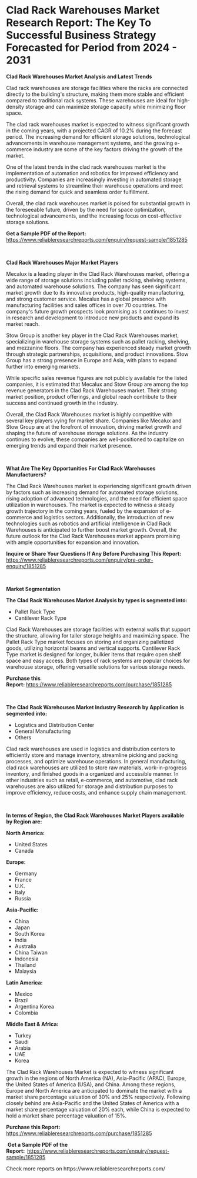 <p><h1>Clad Rack Warehouses Market Research Report: The Key To Successful Business Strategy Forecasted for Period from 2024 - 2031</h1></p><p><strong>Clad Rack Warehouses Market Analysis and Latest Trends</strong></p>
<p><p>Clad rack warehouses are storage facilities where the racks are connected directly to the building's structure, making them more stable and efficient compared to traditional rack systems. These warehouses are ideal for high-density storage and can maximize storage capacity while minimizing floor space.</p><p>The clad rack warehouses market is expected to witness significant growth in the coming years, with a projected CAGR of 10.2% during the forecast period. The increasing demand for efficient storage solutions, technological advancements in warehouse management systems, and the growing e-commerce industry are some of the key factors driving the growth of the market.</p><p>One of the latest trends in the clad rack warehouses market is the implementation of automation and robotics for improved efficiency and productivity. Companies are increasingly investing in automated storage and retrieval systems to streamline their warehouse operations and meet the rising demand for quick and seamless order fulfillment.</p><p>Overall, the clad rack warehouses market is poised for substantial growth in the foreseeable future, driven by the need for space optimization, technological advancements, and the increasing focus on cost-effective storage solutions.</p></p>
<p><strong>Get a Sample PDF of the Report:&nbsp;</strong> <a href="https://www.reliableresearchreports.com/enquiry/request-sample/1851285">https://www.reliableresearchreports.com/enquiry/request-sample/1851285</a></p>
<p>&nbsp;</p>
<p><strong>Clad Rack Warehouses Major Market Players</strong></p>
<p><p>Mecalux is a leading player in the Clad Rack Warehouses market, offering a wide range of storage solutions including pallet racking, shelving systems, and automated warehouse solutions. The company has seen significant market growth due to its innovative products, high-quality manufacturing, and strong customer service. Mecalux has a global presence with manufacturing facilities and sales offices in over 70 countries. The company's future growth prospects look promising as it continues to invest in research and development to introduce new products and expand its market reach.</p><p>Stow Group is another key player in the Clad Rack Warehouses market, specializing in warehouse storage systems such as pallet racking, shelving, and mezzanine floors. The company has experienced steady market growth through strategic partnerships, acquisitions, and product innovations. Stow Group has a strong presence in Europe and Asia, with plans to expand further into emerging markets.</p><p>While specific sales revenue figures are not publicly available for the listed companies, it is estimated that Mecalux and Stow Group are among the top revenue generators in the Clad Rack Warehouses market. Their strong market position, product offerings, and global reach contribute to their success and continued growth in the industry.</p><p>Overall, the Clad Rack Warehouses market is highly competitive with several key players vying for market share. Companies like Mecalux and Stow Group are at the forefront of innovation, driving market growth and shaping the future of warehouse storage solutions. As the industry continues to evolve, these companies are well-positioned to capitalize on emerging trends and expand their market presence.</p></p>
<p>&nbsp;</p>
<p><strong>What Are The Key Opportunities For Clad Rack Warehouses Manufacturers?</strong></p>
<p><p>The Clad Rack Warehouses market is experiencing significant growth driven by factors such as increasing demand for automated storage solutions, rising adoption of advanced technologies, and the need for efficient space utilization in warehouses. The market is expected to witness a steady growth trajectory in the coming years, fueled by the expansion of e-commerce and logistics sectors. Additionally, the introduction of new technologies such as robotics and artificial intelligence in Clad Rack Warehouses is anticipated to further boost market growth. Overall, the future outlook for the Clad Rack Warehouses market appears promising with ample opportunities for expansion and innovation.</p></p>
<p><strong>Inquire or Share Your Questions If Any Before Purchasing This Report:</strong> <a href="https://www.reliableresearchreports.com/enquiry/pre-order-enquiry/1851285">https://www.reliableresearchreports.com/enquiry/pre-order-enquiry/1851285</a></p>
<p>&nbsp;</p>
<p><strong>Market Segmentation</strong></p>
<p><strong>The Clad Rack Warehouses Market Analysis by types is segmented into:</strong></p>
<p><ul><li>Pallet Rack Type</li><li>Cantilever Rack Type</li></ul></p>
<p><p>Clad Rack Warehouses are storage facilities with external walls that support the structure, allowing for taller storage heights and maximizing space. The Pallet Rack Type market focuses on storing and organizing palletized goods, utilizing horizontal beams and vertical supports. Cantilever Rack Type market is designed for longer, bulkier items that require open shelf space and easy access. Both types of rack systems are popular choices for warehouse storage, offering versatile solutions for various storage needs.</p></p>
<p><strong>Purchase this Report:&nbsp;</strong><a href="https://www.reliableresearchreports.com/purchase/1851285">https://www.reliableresearchreports.com/purchase/1851285</a></p>
<p>&nbsp;</p>
<p><strong>The Clad Rack Warehouses Market Industry Research by Application is segmented into:</strong></p>
<p><ul><li>Logistics and Distribution Center</li><li>General Manufacturing</li><li>Others</li></ul></p>
<p><p>Clad rack warehouses are used in logistics and distribution centers to efficiently store and manage inventory, streamline picking and packing processes, and optimize warehouse operations. In general manufacturing, clad rack warehouses are utilized to store raw materials, work-in-progress inventory, and finished goods in a organized and accessible manner. In other industries such as retail, e-commerce, and automotive, clad rack warehouses are also utilized for storage and distribution purposes to improve efficiency, reduce costs, and enhance supply chain management.</p></p>
<p>&nbsp;</p>
<p><strong>In terms of Region, the Clad Rack Warehouses Market Players available by Region are:</strong></p>
<p>
    <p> <strong> North America: </strong>
        <ul>
            <li>United States</li>
            <li>Canada</li>
        </ul>
        </p> 
    <p> <strong> Europe: </strong>
        <ul>
            <li>Germany</li>
            <li>France</li>
            <li>U.K.</li>
            <li>Italy</li>
            <li>Russia</li>
        </ul>
        </p> 
    <p> <strong> Asia-Pacific: </strong>
        <ul>
            <li>China</li>
            <li>Japan</li>
            <li>South Korea</li>
            <li>India</li>
            <li>Australia</li>
            <li>China Taiwan</li>
            <li>Indonesia</li>
            <li>Thailand</li>
            <li>Malaysia</li>
        </ul>
        </p> 
    <p> <strong> Latin America: </strong>
        <ul>
            <li>Mexico</li>
            <li>Brazil</li>
            <li>Argentina Korea</li>
            <li>Colombia</li>
        </ul>
        </p> 
    <p> <strong> Middle East & Africa: </strong>
        <ul>
            <li>Turkey</li>
            <li>Saudi</li>
            <li>Arabia</li>
            <li>UAE</li>
            <li>Korea</li>
        </ul>
    </p>
    </p>
<p><p>The Clad Rack Warehouses Market is expected to witness significant growth in the regions of North America (NA), Asia-Pacific (APAC), Europe, the United States of America (USA), and China. Among these regions, Europe and North America are anticipated to dominate the market with a market share percentage valuation of 30% and 25% respectively. Following closely behind are Asia-Pacific and the United States of America with a market share percentage valuation of 20% each, while China is expected to hold a market share percentage valuation of 15%.</p></p>
<p><strong>Purchase this Report: </strong><a href="https://www.reliableresearchreports.com/purchase/1851285">https://www.reliableresearchreports.com/purchase/1851285</a></p>
<p>&nbsp;<strong>Get a Sample PDF of the Report:&nbsp;&nbsp;</strong><a href="https://www.reliableresearchreports.com/enquiry/request-sample/1851285">https://www.reliableresearchreports.com/enquiry/request-sample/1851285</a></p>
<p><strong></strong></p>
<p>Check more reports on https://www.reliableresearchreports.com/</p>